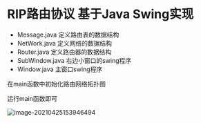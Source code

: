 #  RIP路由协议  基于Java Swing实现



- Message.java    定义路由表的数据结构
- NetWork.java    定义网络的数据结构
- Router.java         定义路由器的数据结构
- SubWindow.java   右边小窗口的swing程序
- Window.java   主窗口swing程序



在main函数中初始化路由网络拓扑图

运行main函数即可

![image-20210425153946494](C:\Users\Zzy\AppData\Roaming\Typora\typora-user-images\image-20210425153946494.png)
